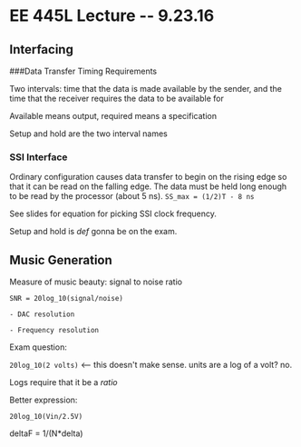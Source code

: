 # EE 445L Lecture -- 9.23.16

## Interfacing

###Data Transfer Timing Requirements

Two intervals: time that the data is made available by the sender, and the time
that the receiver requires the data to be available for

Available means output, required means a specification

Setup and hold are the two interval names

### SSI Interface

Ordinary configuration causes data transfer to begin on the rising edge so that
it can be read on the falling edge. The data must be held long enough to be
read by the processor (about 5 ns). `SS_max = (1/2)T - 8 ns`

See slides for equation for picking SSI clock frequency.

Setup and hold is *def* gonna be on the exam.

## Music Generation

Measure of music beauty: signal to noise ratio

`SNR = 20log_10(signal/noise)`

    - DAC resolution

    - Frequency resolution

Exam question:

`20log_10(2 volts)` <-- this doesn't make sense. units are a log of a volt? no.

Logs require that it be a *ratio*

Better expression:

`20log_10(Vin/2.5V)`

deltaF = 1/(N*delta)
